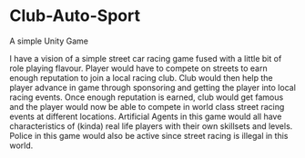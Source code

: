 # Club-Auto-Sport
A simple Unity Game

I have a vision of a simple street car racing game fused with a little bit of role playing flavour.
Player would have to compete on streets to earn enough reputation to join a local racing club.
Club would then help the player advance in game through sponsoring and getting the player into local racing events.
Once enough reputation is earned, club would get famous and the player would now be able to compete in world class street racing events at different locations.
Artificial Agents in this game would all have characteristics of (kinda) real life players with their own skillsets and levels.
Police in this game would also be active since street racing is illegal in this world.
